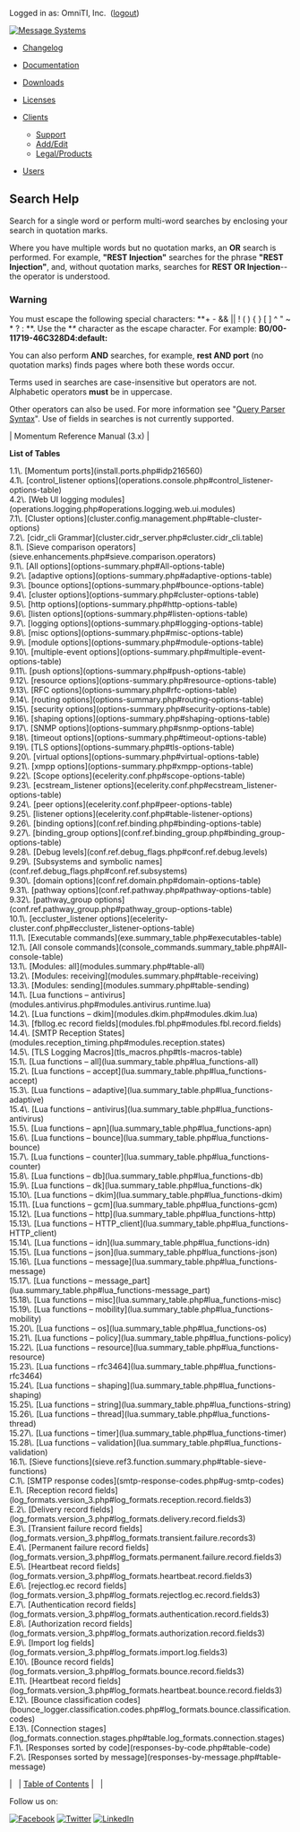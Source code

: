 Logged in as: OmniTI, Inc.  ([logout](https://support.messagesystems.com/logout.php))

[![Message Systems](https://support.messagesystems.com/images/ms-white205.png)](https://support.messagesystems.com/start.php) 

*   [Changelog](https://support.messagesystems.com/start.php?show=changelog)
*   [Documentation](https://support.messagesystems.com/docs/)
*   [Downloads](https://support.messagesystems.com/start.php)

*   [Licenses](https://support.messagesystems.com/license_summary.php)
*   <a href="">Clients</a>
    *   [Support](https://support.messagesystems.com/cs.php)
    *   [Add/Edit](https://support.messagesystems.com/edit_client.php)
    *   [Legal/Products](https://support.messagesystems.com/edit_products.php)
*   [Users](https://support.messagesystems.com/edit_customer.php)

## Search Help

Search for a single word or perform multi-word searches by enclosing your search in quotation marks.

Where you have multiple words but no quotation marks, an **OR** search is performed. For example, **"REST Injection"** searches for the phrase **"REST Injection"**, and, without quotation marks, searches for **REST OR Injection**--the operator is understood.

### Warning

You must escape the following special characters: **+ - && || ! ( ) { } [ ] ^ " ~ * ? : \**. Use the **\** character as the escape character. For example: **B0/00-11719-46C328D4\:default\:**

You can also perform **AND** searches, for example, **rest AND port** (no quotation marks) finds pages where both these words occur.

Terms used in searches are case-insensitive but operators are not. Alphabetic operators **must** be in uppercase.

Other operators can also be used. For more information see "[Query Parser Syntax](https://lucene.apache.org/core/old_versioned_docs/versions/3_0_0/queryparsersyntax.html)". Use of fields in searches is not currently supported.

| Momentum Reference Manual (3.x) |

**List of Tables**

<dl>

<dt>1.1\. [Momentum ports](install.ports.php#idp216560)</dt>

<dt>4.1\. [control_listener options](operations.console.php#control_listener-options-table)</dt>

<dt>4.2\. [Web UI logging modules](operations.logging.php#operations.logging.web.ui.modules)</dt>

<dt>7.1\. [Cluster options](cluster.config.management.php#table-cluster-options)</dt>

<dt>7.2\. [cidr_cli Grammar](cluster.cidr_server.php#cluster.cidr_cli.table)</dt>

<dt>8.1\. [Sieve comparison operators](sieve.enhancements.php#sieve.comparison.operators)</dt>

<dt>9.1\. [All options](options-summary.php#All-options-table)</dt>

<dt>9.2\. [adaptive options](options-summary.php#adaptive-options-table)</dt>

<dt>9.3\. [bounce options](options-summary.php#bounce-options-table)</dt>

<dt>9.4\. [cluster options](options-summary.php#cluster-options-table)</dt>

<dt>9.5\. [http options](options-summary.php#http-options-table)</dt>

<dt>9.6\. [listen options](options-summary.php#listen-options-table)</dt>

<dt>9.7\. [logging options](options-summary.php#logging-options-table)</dt>

<dt>9.8\. [misc options](options-summary.php#misc-options-table)</dt>

<dt>9.9\. [module options](options-summary.php#module-options-table)</dt>

<dt>9.10\. [multiple-event options](options-summary.php#multiple-event-options-table)</dt>

<dt>9.11\. [push options](options-summary.php#push-options-table)</dt>

<dt>9.12\. [resource options](options-summary.php#resource-options-table)</dt>

<dt>9.13\. [RFC options](options-summary.php#rfc-options-table)</dt>

<dt>9.14\. [routing options](options-summary.php#routing-options-table)</dt>

<dt>9.15\. [security options](options-summary.php#security-options-table)</dt>

<dt>9.16\. [shaping options](options-summary.php#shaping-options-table)</dt>

<dt>9.17\. [SNMP options](options-summary.php#snmp-options-table)</dt>

<dt>9.18\. [timeout options](options-summary.php#timeout-options-table)</dt>

<dt>9.19\. [TLS options](options-summary.php#tls-options-table)</dt>

<dt>9.20\. [virtual options](options-summary.php#virtual-options-table)</dt>

<dt>9.21\. [xmpp options](options-summary.php#xmpp-options-table)</dt>

<dt>9.22\. [Scope options](ecelerity.conf.php#scope-options-table)</dt>

<dt>9.23\. [ecstream_listener options](ecelerity.conf.php#ecstream_listener-options-table)</dt>

<dt>9.24\. [peer options](ecelerity.conf.php#peer-options-table)</dt>

<dt>9.25\. [listener options](ecelerity.conf.php#table-listener-options)</dt>

<dt>9.26\. [binding options](conf.ref.binding.php#binding-options-table)</dt>

<dt>9.27\. [binding_group options](conf.ref.binding_group.php#binding_group-options-table)</dt>

<dt>9.28\. [Debug levels](conf.ref.debug_flags.php#conf.ref.debug.levels)</dt>

<dt>9.29\. [Subsystems and symbolic names](conf.ref.debug_flags.php#conf.ref.subsystems)</dt>

<dt>9.30\. [domain options](conf.ref.domain.php#domain-options-table)</dt>

<dt>9.31\. [pathway options](conf.ref.pathway.php#pathway-options-table)</dt>

<dt>9.32\. [pathway_group options](conf.ref.pathway_group.php#pathway_group-options-table)</dt>

<dt>10.1\. [eccluster_listener options](ecelerity-cluster.conf.php#eccluster_listener-options-table)</dt>

<dt>11.1\. [Executable commands](exe.summary_table.php#executables-table)</dt>

<dt>12.1\. [All console commands](console_commands.summary_table.php#All-console-table)</dt>

<dt>13.1\. [Modules: all](modules.summary.php#table-all)</dt>

<dt>13.2\. [Modules: receiving](modules.summary.php#table-receiving)</dt>

<dt>13.3\. [Modules: sending](modules.summary.php#table-sending)</dt>

<dt>14.1\. [Lua functions – antivirus](modules.antivirus.php#modules.antivirus.runtime.lua)</dt>

<dt>14.2\. [Lua functions – dkim](modules.dkim.php#modules.dkim.lua)</dt>

<dt>14.3\. [fbllog.ec record fields](modules.fbl.php#modules.fbl.record.fields)</dt>

<dt>14.4\. [SMTP Reception States](modules.reception_timing.php#modules.reception.states)</dt>

<dt>14.5\. [TLS Logging Macros](tls_macros.php#tls-macros-table)</dt>

<dt>15.1\. [Lua functions – all](lua.summary_table.php#lua_functions-all)</dt>

<dt>15.2\. [Lua functions – accept](lua.summary_table.php#lua_functions-accept)</dt>

<dt>15.3\. [Lua functions – adaptive](lua.summary_table.php#lua_functions-adaptive)</dt>

<dt>15.4\. [Lua functions – antivirus](lua.summary_table.php#lua_functions-antivirus)</dt>

<dt>15.5\. [Lua functions – apn](lua.summary_table.php#lua_functions-apn)</dt>

<dt>15.6\. [Lua functions – bounce](lua.summary_table.php#lua_functions-bounce)</dt>

<dt>15.7\. [Lua functions – counter](lua.summary_table.php#lua_functions-counter)</dt>

<dt>15.8\. [Lua functions – db](lua.summary_table.php#lua_functions-db)</dt>

<dt>15.9\. [Lua functions – dk](lua.summary_table.php#lua_functions-dk)</dt>

<dt>15.10\. [Lua functions – dkim](lua.summary_table.php#lua_functions-dkim)</dt>

<dt>15.11\. [Lua functions – gcm](lua.summary_table.php#lua_functions-gcm)</dt>

<dt>15.12\. [Lua functions – http](lua.summary_table.php#lua_functions-http)</dt>

<dt>15.13\. [Lua functions – HTTP_client](lua.summary_table.php#lua_functions-HTTP_client)</dt>

<dt>15.14\. [Lua functions – idn](lua.summary_table.php#lua_functions-idn)</dt>

<dt>15.15\. [Lua functions – json](lua.summary_table.php#lua_functions-json)</dt>

<dt>15.16\. [Lua functions – message](lua.summary_table.php#lua_functions-message)</dt>

<dt>15.17\. [Lua functions – message_part](lua.summary_table.php#lua_functions-message_part)</dt>

<dt>15.18\. [Lua functions – misc](lua.summary_table.php#lua_functions-misc)</dt>

<dt>15.19\. [Lua functions – mobility](lua.summary_table.php#lua_functions-mobility)</dt>

<dt>15.20\. [Lua functions – os](lua.summary_table.php#lua_functions-os)</dt>

<dt>15.21\. [Lua functions – policy](lua.summary_table.php#lua_functions-policy)</dt>

<dt>15.22\. [Lua functions – resource](lua.summary_table.php#lua_functions-resource)</dt>

<dt>15.23\. [Lua functions – rfc3464](lua.summary_table.php#lua_functions-rfc3464)</dt>

<dt>15.24\. [Lua functions – shaping](lua.summary_table.php#lua_functions-shaping)</dt>

<dt>15.25\. [Lua functions – string](lua.summary_table.php#lua_functions-string)</dt>

<dt>15.26\. [Lua functions – thread](lua.summary_table.php#lua_functions-thread)</dt>

<dt>15.27\. [Lua functions – timer](lua.summary_table.php#lua_functions-timer)</dt>

<dt>15.28\. [Lua functions – validation](lua.summary_table.php#lua_functions-validation)</dt>

<dt>16.1\. [Sieve functions](sieve.ref3.function.summary.php#table-sieve-functions)</dt>

<dt>C.1\. [SMTP response codes](smtp-response-codes.php#ug-smtp-codes)</dt>

<dt>E.1\. [Reception record fields](log_formats.version_3.php#log_formats.reception.record.fields3)</dt>

<dt>E.2\. [Delivery record fields](log_formats.version_3.php#log_formats.delivery.record.fields3)</dt>

<dt>E.3\. [Transient failure record fields](log_formats.version_3.php#log_formats.transient.failure.records3)</dt>

<dt>E.4\. [Permanent failure record fields](log_formats.version_3.php#log_formats.permanent.failure.record.fields3)</dt>

<dt>E.5\. [Heartbeat record fields](log_formats.version_3.php#log_formats.heartbeat.record.fields3)</dt>

<dt>E.6\. [rejectlog.ec record fields](log_formats.version_3.php#log_formats.rejectlog.ec.record.fields3)</dt>

<dt>E.7\. [Authentication record fields](log_formats.version_3.php#log_formats.authentication.record.fields3)</dt>

<dt>E.8\. [Authorization record fields](log_formats.version_3.php#log_formats.authorization.record.fields3)</dt>

<dt>E.9\. [Import log fields](log_formats.version_3.php#log_formats.import.log.fields3)</dt>

<dt>E.10\. [Bounce record fields](log_formats.version_3.php#log_formats.bounce.record.fields3)</dt>

<dt>E.11\. [Heartbeat record fields](log_formats.version_3.php#log_formats.heartbeat.bounce.record.fields3)</dt>

<dt>E.12\. [Bounce classification codes](bounce_logger.classification.codes.php#log_formats.bounce.classification.codes)</dt>

<dt>E.13\. [Connection stages](log_formats.connection.stages.php#table.log_formats.connection.stages)</dt>

<dt>F.1\. [Responses sorted by code](responses-by-code.php#table-code)</dt>

<dt>F.2\. [Responses sorted by message](responses-by-message.php#table-message)</dt>

</dl>

|   | [Table of Contents](index.php) |   |

Follow us on:

[![Facebook](https://support.messagesystems.com/images/icon-facebook.png)](http://www.facebook.com/messagesystems) [![Twitter](https://support.messagesystems.com/images/icon-twitter.png)](http://twitter.com/#!/MessageSystems) [![LinkedIn](https://support.messagesystems.com/images/icon-linkedin.png)](http://www.linkedin.com/company/message-systems)
